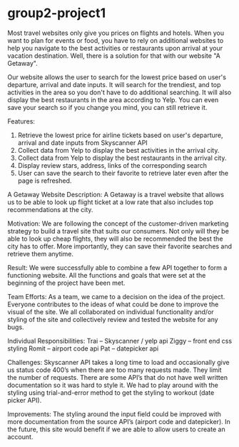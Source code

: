 # group2-project1
Most travel websites only give you prices on flights and hotels. When you want to plan for events or food, you have to rely on additional websites to help you navigate to the best activities or restaurants upon arrival at your vacation destination. Well, there is a solution for that with our website "A Getaway". 

Our website allows the user to search for the lowest price based on user's departure, arrival and date inputs. It will search for the trendiest, and top activities in the area so you don't have to do additional searching. It will also display the best restaurants in the area according to Yelp. You can even save your search so if you change you mind, you can still retrieve it.

Features:
1. Retrieve the lowest price for airline tickets based on user's departure, arrival and date inputs from Skyscanner API
2. Collect data from Yelp to display the best activities in the arrival city.
3. Collect data from Yelp to display the best restaurants in the arrival city.
4. Display review stars, address, links of the corresponding search
5. User can save the search to their favorite to retrieve later even after the page is refreshed.

A Getaway Website
Description: A Getaway is a travel website that allows us to be able to look up flight ticket at a low rate that also includes top recommendations at the city.

Motivation: We are following the concept of the customer-driven marketing strategy to build a travel site that suits our consumers. Not only will they be able to look up cheap flights, they will also be recommended the best the city has to offer. More importantly, they can save their favorite searches and retrieve them anytime.

Result: We were successfully able to combine a few API together to form a functioning website. All the functions and goals that were set at the beginning of the project have been met.

Team Efforts: As a team, we came to a decision on the idea of the project. Everyone contributes to the ideas of what could be done to improve the visual of the site. We all collaborated on individual functionality and/or styling of the site and collectively review and tested the website for any bugs. 

Individual Responsibilities:
Trai – Skyscanner / yelp api
Ziggy – front end css styling
Romit – airport code api
Pat – datepicker api

Challenges:
Skyscanner API takes a long time to load and occasionally give us status code 400’s when there are too many requests made. They limit the number of requests.
There are some API’s that do not have well written documentation so it was hard to style it. We had to play around with the styling using trial-and-error method to get the styling to workout (date picker API).

Improvements: 
The styling around the input field could be improved with more documentation from the source API’s (airport code and datepicker).
In the future, this site would benefit if we are able to allow users to create an account.

